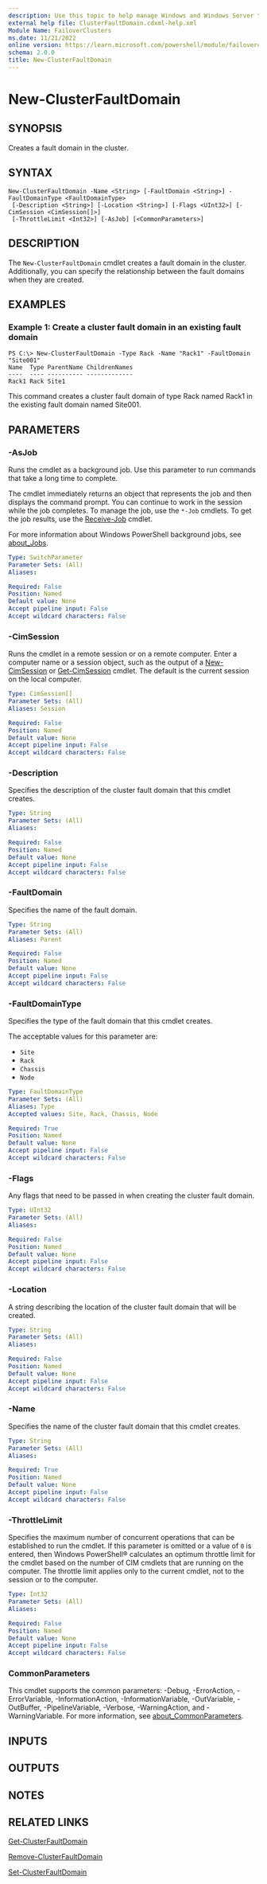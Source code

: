 ```yaml
---
description: Use this topic to help manage Windows and Windows Server technologies with Windows PowerShell.
external help file: ClusterFaultDomain.cdxml-help.xml
Module Name: FailoverClusters
ms.date: 11/21/2022
online version: https://learn.microsoft.com/powershell/module/failoverclusters/new-clusterfaultdomain?view=windowsserver2022-ps&wt.mc_id=ps-gethelp
schema: 2.0.0
title: New-ClusterFaultDomain
---
```


# New-ClusterFaultDomain

## SYNOPSIS
Creates a fault domain in the cluster.

## SYNTAX

```
New-ClusterFaultDomain -Name <String> [-FaultDomain <String>] -FaultDomainType <FaultDomainType>
 [-Description <String>] [-Location <String>] [-Flags <UInt32>] [-CimSession <CimSession[]>]
 [-ThrottleLimit <Int32>] [-AsJob] [<CommonParameters>]
```

## DESCRIPTION

The `New-ClusterFaultDomain` cmdlet creates a fault domain in the cluster. Additionally, you can
specify the relationship between the fault domains when they are created.

## EXAMPLES

### Example 1: Create a cluster fault domain in an existing fault domain

```
PS C:\> New-ClusterFaultDomain -Type Rack -Name "Rack1" -FaultDomain "Site001"
Name  Type ParentName ChildrenNames
----  ---- ---------- -------------
Rack1 Rack Site1
```

This command creates a cluster fault domain of type Rack named Rack1 in the existing fault domain
named Site001.

## PARAMETERS

### -AsJob

Runs the cmdlet as a background job. Use this parameter to run commands that take a long time to
complete.

The cmdlet immediately returns an object that represents the job and then displays the command
prompt. You can continue to work in the session while the job completes. To manage the job, use the
`*-Job` cmdlets. To get the job results, use the
[Receive-Job](https://go.microsoft.com/fwlink/?LinkID=113372) cmdlet.

For more information about Windows PowerShell background jobs, see
[about_Jobs](https://go.microsoft.com/fwlink/?LinkID=113251).

```yaml
Type: SwitchParameter
Parameter Sets: (All)
Aliases: 

Required: False
Position: Named
Default value: None
Accept pipeline input: False
Accept wildcard characters: False
```

### -CimSession

Runs the cmdlet in a remote session or on a remote computer. Enter a computer name or a session
object, such as the output of a [New-CimSession](https://go.microsoft.com/fwlink/p/?LinkId=227967)
or [Get-CimSession](https://go.microsoft.com/fwlink/p/?LinkId=227966) cmdlet. The default is the
current session on the local computer.

```yaml
Type: CimSession[]
Parameter Sets: (All)
Aliases: Session

Required: False
Position: Named
Default value: None
Accept pipeline input: False
Accept wildcard characters: False
```

### -Description

Specifies the description of the cluster fault domain that this cmdlet creates.

```yaml
Type: String
Parameter Sets: (All)
Aliases: 

Required: False
Position: Named
Default value: None
Accept pipeline input: False
Accept wildcard characters: False
```

### -FaultDomain

Specifies the name of the fault domain.

```yaml
Type: String
Parameter Sets: (All)
Aliases: Parent

Required: False
Position: Named
Default value: None
Accept pipeline input: False
Accept wildcard characters: False
```

### -FaultDomainType

Specifies the type of the fault domain that this cmdlet creates.

The acceptable values for this parameter are:

- `Site`
- `Rack`
- `Chassis`
- `Node`

```yaml
Type: FaultDomainType
Parameter Sets: (All)
Aliases: Type
Accepted values: Site, Rack, Chassis, Node

Required: True
Position: Named
Default value: None
Accept pipeline input: False
Accept wildcard characters: False
```

### -Flags

Any flags that need to be passed in when creating the cluster fault domain.

```yaml
Type: UInt32
Parameter Sets: (All)
Aliases: 

Required: False
Position: Named
Default value: None
Accept pipeline input: False
Accept wildcard characters: False
```

### -Location

A string describing the location of the cluster fault domain that will be created.

```yaml
Type: String
Parameter Sets: (All)
Aliases: 

Required: False
Position: Named
Default value: None
Accept pipeline input: False
Accept wildcard characters: False
```

### -Name

Specifies the name of the cluster fault domain that this cmdlet creates.

```yaml
Type: String
Parameter Sets: (All)
Aliases: 

Required: True
Position: Named
Default value: None
Accept pipeline input: False
Accept wildcard characters: False
```

### -ThrottleLimit

Specifies the maximum number of concurrent operations that can be established to run the cmdlet. If
this parameter is omitted or a value of `0` is entered, then Windows PowerShell® calculates an
optimum throttle limit for the cmdlet based on the number of CIM cmdlets that are running on the
computer. The throttle limit applies only to the current cmdlet, not to the session or to the
computer.

```yaml
Type: Int32
Parameter Sets: (All)
Aliases: 

Required: False
Position: Named
Default value: None
Accept pipeline input: False
Accept wildcard characters: False
```

### CommonParameters

This cmdlet supports the common parameters: -Debug, -ErrorAction, -ErrorVariable,
-InformationAction, -InformationVariable, -OutVariable, -OutBuffer, -PipelineVariable, -Verbose,
-WarningAction, and -WarningVariable. For more information, see
[about_CommonParameters](https://go.microsoft.com/fwlink/?LinkID=113216).

## INPUTS

## OUTPUTS

## NOTES

## RELATED LINKS

[Get-ClusterFaultDomain](./Get-ClusterFaultDomain.md)

[Remove-ClusterFaultDomain](./Remove-ClusterFaultDomain.md)

[Set-ClusterFaultDomain](./Set-ClusterFaultDomain.md)
